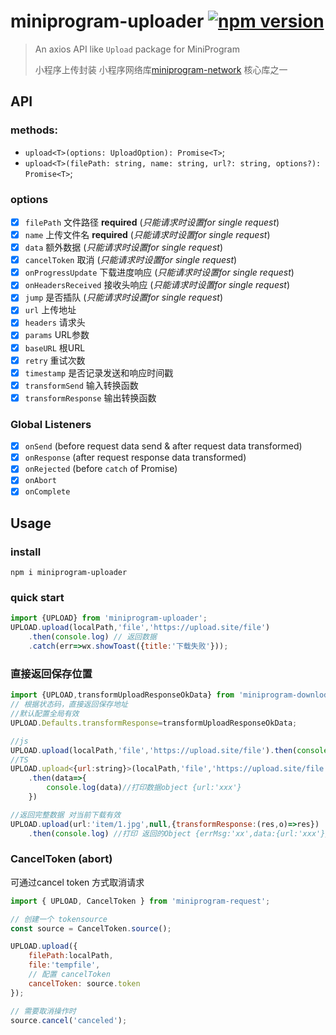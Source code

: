 # miniprogram-uploader [![npm version](https://badge.fury.io/js/miniprogram-uploader.svg)](https://npmjs.com/package/miniprogram-uploader)

> An axios API like `Upload` package for MiniProgram
>
> 小程序上传封装
> 小程序网络库[miniprogram-network](https://github.com/NewFuture/miniprogram-network) 核心库之一


## API

### methods:

* `upload<T>(options: UploadOption): Promise<T>`;
* `upload<T>(filePath: string, name: string, url?: string, options?):  Promise<T>`;

### options

* [x] `filePath` 文件路径  **required** (_只能请求时设置for single request_) 
* [x] `name` 上传文件名  **required** (_只能请求时设置for single request_) 
* [x] `data` 额外数据 (_只能请求时设置for single request_) 
* [x] `cancelToken` 取消 (_只能请求时设置for single request_) 
* [x] `onProgressUpdate` 下载进度响应 (_只能请求时设置for single request_) 
* [x] `onHeadersReceived` 接收头响应 (_只能请求时设置for single request_) 
* [x] `jump` 是否插队 (_只能请求时设置for single request_)
* [x] `url` 上传地址
* [x] `headers` 请求头
* [x] `params` URL参数
* [x] `baseURL` 根URL
* [x] `retry` 重试次数
* [x] `timestamp` 是否记录发送和响应时间戳
* [x] `transformSend` 输入转换函数
* [x] `transformResponse` 输出转换函数

### Global Listeners

* [x] `onSend` (before request data send & after request data transformed)
* [x] `onResponse` (after request response data transformed)
* [x] `onRejected` (before `catch` of Promise)
* [x] `onAbort`
* [x] `onComplete`

## Usage

### install
```
npm i miniprogram-uploader
```

### quick start

```js
import {UPLOAD} from 'miniprogram-uploader';
UPLOAD.upload(localPath,'file','https://upload.site/file')
    .then(console.log) // 返回数据
    .catch(err=>wx.showToast({title:'下载失败'}));
```


### 直接返回保存位置

```js
import {UPLOAD,transformUploadResponseOkData} from 'miniprogram-downloder';
// 根据状态码，直接返回保存地址
//默认配置全局有效
UPLOAD.Defaults.transformResponse=transformUploadResponseOkData;

//js
UPLOAD.upload(localPath,'file','https://upload.site/file').then(console.log);//打印data
//TS
UPLOAD.upload<{url:string}>(localPath,'file','https://upload.site/file')
    .then(data=>{
        console.log(data)//打印数据object {url:'xxx'}
    }) 

//返回完整数据 对当前下载有效
UPLOAD.upload(url:'item/1.jpg',null,{transformResponse:(res,o)=>res})
    .then(console.log) //打印 返回的Object {errMsg:'xx',data:{url:'xxx'}}
```



### CancelToken (abort)

可通过cancel token 方式取消请求
```js
import { UPLOAD, CancelToken } from 'miniprogram-request';

// 创建一个 tokensource
const source = CancelToken.source();

UPLOAD.upload({ 
    filePath:localPath,
    file:'tempfile', 
    // 配置 cancelToken
    cancelToken: source.token 
});

// 需要取消操作时
source.cancel('canceled');
```
